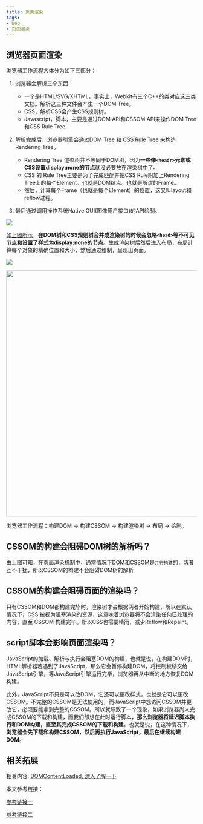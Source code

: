 ```yaml
---
title: 页面渲染
tags: 
- Web
- 页面渲染
---
```


## 浏览器页面渲染

浏览器工作流程大体分为如下三部分：

1. 浏览器会解析三个东西：
    - 一个是HTML/SVG/XHTML，事实上，Webkit有三个C++的类对应这三类文档。解析这三种文件会产生一个DOM Tree。
    - CSS，解析CSS会产生CSS规则树。
    - Javascript，脚本，主要是通过DOM API和CSSOM API来操作DOM Tree和CSS Rule Tree.

2. 解析完成后，浏览器引擎会通过DOM Tree 和 CSS Rule Tree 来构造 Rendering Tree。

    - Rendering Tree 渲染树并不等同于DOM树，因为**一些像`<headr>`元素或CSS设置display:none的节点**就没必要放在渲染树中了。
    - CSS 的 Rule Tree主要是为了完成匹配并把CSS Rule附加上Rendering Tree上的每个Element。也就是DOM结点。也就是所谓的Frame。
    - 然后，计算每个Frame（也就是每个Element）的位置，这又叫layout和reflow过程。

3. 最后通过调用操作系统Native GUI(图像用户接口)的API绘制。

![](https://cosmos-x.oss-cn-hangzhou.aliyuncs.com/kBpnEt.png)

[如上图所示](https://developers.google.com/web/fundamentals/performance/critical-rendering-path/render-tree-construction?hl=zh-cn)，**在DOM树和CSS规则树合并成渲染树的时候会忽略`<head>`等不可见节点和设置了样式为display:none的节点**。生成渲染树后然后进入布局，布局计算每个对象的精确位置和大小，然后通过绘制，呈现出页面。

![](https://cosmos-x.oss-cn-hangzhou.aliyuncs.com/yw9qb5brpt.png)

<img src="https://cosmos-x.oss-cn-hangzhou.aliyuncs.com/s6T92W.png" width="650"/>

浏览器工作流程：构建DOM -> 构建CSSOM -> 构建渲染树 -> 布局 -> 绘制。

## CSSOM的构建会阻碍DOM树的解析吗？

由上图可知，在页面渲染机制中，通常情况下DOM和CSSOM是`并行构建`的，两者互不干扰，所以CSSOM的构建不会阻碍DOM树的解析

## CSSOM的构建会阻碍页面的渲染吗？

只有CSSOM和DOM都构建完毕时，渲染树才会根据两者开始构建，所以在默认情况下，CSS 被视为阻塞渲染的资源，这意味着浏览器将不会渲染任何已处理的内容，直至 CSSOM 构建完毕。所以CSS也需要精简、减少Reflow和Repaint。

## script脚本会影响页面渲染吗？
JavaScript的加载、解析与执行会阻塞DOM的构建，也就是说，在构建DOM时，HTML解析器若遇到了JavaScript，那么它会暂停构建DOM，将控制权移交给JavaScript引擎，等JavaScript引擎运行完毕，浏览器再从中断的地方恢复DOM构建。

此外，JavaScript不只是可以改DOM，它还可以更改样式，也就是它可以更改CSSOM。不完整的CSSOM是无法使用的，而JavaScript中想访问CSSOM并更改它，必须要能拿到完整的CSSOM。所以就导致了一个现象，如果浏览器尚未完成CSSOM的下载和构建，而我们却想在此时运行脚本，**那么浏览器将延迟脚本执行和DOM构建，直至其完成CSSOM的下载和构建**。也就是说，在这种情况下，**浏览器会先下载和构建CSSOM，然后再执行JavaScript，最后在继续构建DOM**。

## 相关拓展
相关内容: [DOMContentLoaded, 深入了解一下](https://thinkbucket.github.io/docsite/docs/web/6.browser-rendering/DOMContentLoaded)

本文参考链接：

[参考链接一](https://juejin.im/post/5b88ddca6fb9a019c7717096#heading-4)

[参考链接二](https://developers.google.com/web/fundamentals/performance/critical-rendering-path/render-blocking-css?hl=zh-cn)
